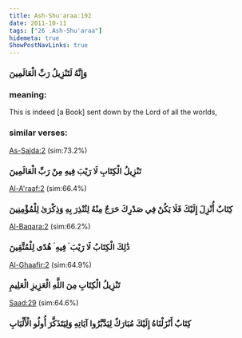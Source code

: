 ```yaml
---
title: Ash-Shu'araa:192
date: 2011-10-11
tags: ["26 .Ash-Shu'araa"]
hidemeta: true 
ShowPostNavLinks: true 
---
```

### وَإِنَّهُ لَتَنْزِيلُ رَبِّ الْعَالَمِينَ
### meaning: 
This is indeed [a Book] sent down by the Lord of all the worlds,
### similar verses: 

[As-Sajda:2](/32/2) (sim:73.2%)

### تَنْزِيلُ الْكِتَابِ لَا رَيْبَ فِيهِ مِنْ رَبِّ الْعَالَمِينَ

[Al-A'raaf:2](/7/2) (sim:66.4%)

### كِتَابٌ أُنْزِلَ إِلَيْكَ فَلَا يَكُنْ فِي صَدْرِكَ حَرَجٌ مِنْهُ لِتُنْذِرَ بِهِ وَذِكْرَىٰ لِلْمُؤْمِنِينَ

[Al-Baqara:2](/2/2) (sim:66.2%)

### ذَٰلِكَ الْكِتَابُ لَا رَيْبَ ۛ فِيهِ ۛ هُدًى لِلْمُتَّقِينَ

[Al-Ghaafir:2](/40/2) (sim:64.9%)

### تَنْزِيلُ الْكِتَابِ مِنَ اللَّهِ الْعَزِيزِ الْعَلِيمِ

[Saad:29](/38/29) (sim:64.6%)

### كِتَابٌ أَنْزَلْنَاهُ إِلَيْكَ مُبَارَكٌ لِيَدَّبَّرُوا آيَاتِهِ وَلِيَتَذَكَّرَ أُولُو الْأَلْبَابِ
